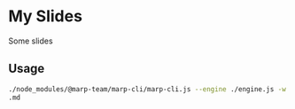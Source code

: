 # My Slides

Some slides

## Usage

```bash
./node_modules/@marp-team/marp-cli/marp-cli.js --engine ./engine.js -w modular-app/modular-app
.md
```

